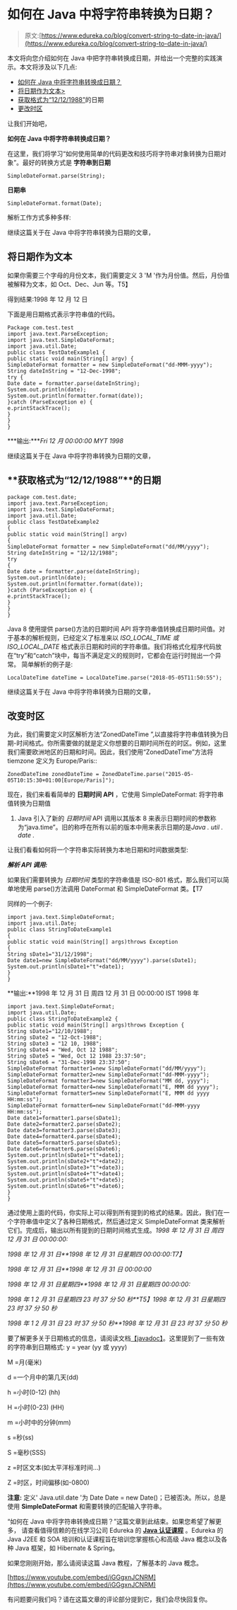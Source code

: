 # 如何在 Java 中将字符串转换为日期？

> 原文:[https://www.edureka.co/blog/convert-string-to-date-in-java/](https://www.edureka.co/blog/convert-string-to-date-in-java/)

本文将向您介绍如何在 Java 中把字符串转换成日期，并给出一个完整的实践演示。本文将涉及以下几点:

*   [如何在 Java 中将字符串转换成日期？](#HowtoconvertStringtoDateinJava?)
*   [将日期作为文本>](#TakingthedateasaText)
*   [获取格式为“12/12/1988”](#TogettheDateformattedintheform%E2%80%9C12/12/1988%E2%80%9D)的日期
*   [更改时区](#TochangetheTimeZone)

让我们开始吧，

**如何在 Java 中将字符串转换成日期？**

在这里，我们将学习“如何使用简单的代码更改和技巧将字符串对象转换为日期对象”。最好的转换方式是 **字符串到日期**

```
SimpleDateFormat.parse(String);
```

**日期串**

```
SimpleDateFormat.format(Date);
```

解析工作方式多种多样:

继续这篇关于在 Java 中将字符串转换为日期的文章，

## **将日期作为文本**

如果你需要三个字母的月份文本，我们需要定义 3 'M '作为月份值。然后，月份值被解释为文本，如 Oct、Dec、Jun 等。T5】

得到结果:1998 年 12 月 12 日

下面是用日期格式表示字符串值的代码。

```
Package com.test.test
import java.text.ParseException;
import java.text.SimpleDateFormat;
import java.util.Date;
public class TestDateExample1 {
public static void main(String[] argv) {
SimpleDateFormat formatter = new SimpleDateFormat("dd-MMM-yyyy");
String dateInString = "12-Dec-1998";
try {
Date date = formatter.parse(dateInString);
System.out.println(date);
System.out.println(formatter.format(date));
}catch (ParseException e) {
e.printStackTrace();
}
}
}
```

***输出:****Fri 12 月 00:00:00 MYT 1998*

继续这篇关于在 Java 中将字符串转换为日期的文章，

## **获取格式为“12/12/1988”**的日期

```
package com.test.date;
import java.text.ParseException;
import java.text.SimpleDateFormat;
import java.util.Date;
public class TestDateExample2
{
public static void main(String[] argv)
{
SimpleDateFormat formatter = new SimpleDateFormat("dd/MM/yyyy");
String dateInString = "12/12/1988";
try
{
Date date = formatter.parse(dateInString);
System.out.println(date);
System.out.println(formatter.format(date));
}catch (ParseException e) {
e.printStackTrace();
}
}
}
```

Java 8 使用提供 parse()方法的日期时间 API 将字符串值转换成日期时间值。对于基本的解析规则，已经定义了标准来以 *ISO_LOCAL_TIME 或 ISO_LOCAL_DATE* 格式表示日期和时间的字符串值。我们将格式化程序代码放在“try”和“catch”块中，每当不满足定义的规则时，它都会在运行时抛出一个异常。 简单解析的例子是:

```
LocalDateTime dateTime = LocalDateTime.parse("2018-05-05T11:50:55");
```

继续这篇关于在 Java 中将字符串转换为日期的文章，

## **改变时区**

为此，我们需要定义时区解析方法“ZonedDateTime ”,以直接将字符串值转换为日期-时间格式。你所需要做的就是定义你想要的日期时间所在的时区。例如，这里我们需要欧洲地区的日期和时间。因此，我们使用“ZonedDateTime”方法将 tiemzone 定义为 Europe/Paris::

```
ZonedDateTime zonedDateTime = ZonedDateTime.parse("2015-05-05T10:15:30+01:00[Europe/Paris]");
```

现在，我们来看看简单的 **日期时间 API** ，它使用 SimpleDateFormat: 将字符串值转换为日期值

1.  Java 引入了新的 *日期时间* API 调用以其版本 8 来表示日期时间的参数称为“java.time”。旧的称呼在所有以前的版本中用来表示日期的是*Java . util . date .*

让我们看看如何将一个字符串实际转换为本地日期和时间数据类型:

***解析 API 调用:***

如果我们需要转换为 *日期时间* 类型的字符串值是 ISO-801 格式，那么我们可以简单地使用 parse()方法调用 DateFormat 和 SimpleDateFormat 类。【T7

同样的一个例子:

```
import java.text.SimpleDateFormat;
import java.util.Date;
public class StringToDateExample1
{
public static void main(String[] args)throws Exception
{
String sDate1="31/12/1998";
Date date1=new SimpleDateFormat("dd/MM/yyyy").parse(sDate1);
System.out.println(sDate1+"t"+date1);
}
} 
```

**输出:**1998 年 12 月 31 日 周四 12 月 31 日 00:00:00 IST 1998 年

```
import java.text.SimpleDateFormat;
import java.util.Date;
public class StringToDateExample2 {
public static void main(String[] args)throws Exception {
String sDate1="12/10/1988";
String sDate2 = "12-Oct-1988";
String sDate3 = "12 10, 1988";
String sDate4 = "Wed, Oct 12 1988";
String sDate5 = "Wed, Oct 12 1988 23:37:50";
String sDate6 = "31-Dec-1998 23:37:50";
SimpleDateFormat formatter1=new SimpleDateFormat("dd/MM/yyyy");
SimpleDateFormat formatter2=new SimpleDateFormat("dd-MMM-yyyy");
SimpleDateFormat formatter3=new SimpleDateFormat("MM dd, yyyy");
SimpleDateFormat formatter4=new SimpleDateFormat("E, MMM dd yyyy");
SimpleDateFormat formatter5=new SimpleDateFormat("E, MMM dd yyyy HH:mm:ss");
SimpleDateFormat formatter6=new SimpleDateFormat("dd-MMM-yyyy HH:mm:ss");
Date date1=formatter1.parse(sDate1);
Date date2=formatter2.parse(sDate2);
Date date3=formatter3.parse(sDate3);
Date date4=formatter4.parse(sDate4);
Date date5=formatter5.parse(sDate5);
Date date6=formatter6.parse(sDate6);
System.out.println(sDate1+"t"+date1);
System.out.println(sDate2+"t"+date2);
System.out.println(sDate3+"t"+date3);
System.out.println(sDate4+"t"+date4);
System.out.println(sDate5+"t"+date5);
System.out.println(sDate6+"t"+date6);
}
}
```

通过使用上面的代码，你实际上可以得到所有提到的格式的结果。因此，我们在一个字符串值中定义了各种日期格式，然后通过定义 SimpleDateFormat 类来解析它们。完成后，输出以所有提到的日期时间格式生成。*1998 年 12 月 31 日* *周四 12 月 31 日 00:00:00:*

*1998 年 12 月 31 日**1998 年 12 月 31 日星期四 00:00:00:T7】*

*1998 年 12 月 31 日**1998 年 12 月 31 日 00:00:00*

*1998 年 12 月 31 日星期四**1998 年 12 月 31 日星期四 00:00:00:*

*1998 年 1 2 月 31 日星期四 23 时 37 分 50 秒**T5】1998 年 12 月 31 日星期四 23 时 37 分 50 秒*

*1998 年 1 2 月 31 日 23 时 37 分 50 秒**1998 年 12 月 31 日 23 时 37 分 50 秒*

要了解更多关于日期格式的信息，请阅读文档[【javadoc】](http://docs.oracle.com/javase/8/docs/api/java/text/SimpleDateFormat.html)。这里提到了一些有效的字符串到日期格式: y = year (yy 或 yyyy)

M =月(毫米)

d =一个月中的第几天(dd)

h =小时(0-12) (hh)

H =小时(0-23) (HH)

m =小时中的分钟(mm)

s =秒(ss)

S =毫秒(SSS)

z =时区文本(如太平洋标准时间…)

Z =时区，时间偏移(如-0800)

**注意:** 定义' Java.util.date '为 Date Date = new Date()；已被否决。所以，总是使用 **SimpleDateFormat** 和需要转换的匹配输入字符串。

“如何在 Java 中将字符串转换成日期？”这篇文章到此结束。如果您希望了解更多， 请查看值得信赖的在线学习公司 Edureka 的 [**Java 认证课程**](https://www.edureka.co/java-j2ee-training-course) 。Edureka 的 Java J2EE 和 SOA 培训和认证课程旨在培训您掌握核心和高级 Java 概念以及各种 Java 框架，如 Hibernate & Spring。

如果您刚刚开始，那么请阅读这篇 Java 教程，了解基本的 Java 概念。

[https://www.youtube.com/embed/iGGgxnJCNRM](https://www.youtube.com/embed/iGGgxnJCNRM)

有问题要问我们吗？请在这篇文章的评论部分提到它，我们会尽快回复你。